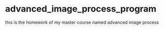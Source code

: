 # advanced_image_process_program
this is the homework of my master course named advanced image process
